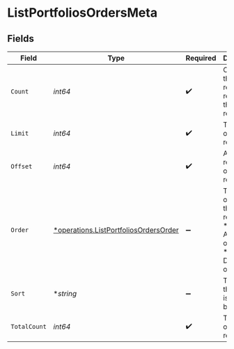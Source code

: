 # ListPortfoliosOrdersMeta


## Fields

| Field                                                                                                | Type                                                                                                 | Required                                                                                             | Description                                                                                          |
| ---------------------------------------------------------------------------------------------------- | ---------------------------------------------------------------------------------------------------- | ---------------------------------------------------------------------------------------------------- | ---------------------------------------------------------------------------------------------------- |
| `Count`                                                                                              | *int64*                                                                                              | :heavy_check_mark:                                                                                   | Count of the resources returned in the response.                                                     |
| `Limit`                                                                                              | *int64*                                                                                              | :heavy_check_mark:                                                                                   | Total limit of the response.                                                                         |
| `Offset`                                                                                             | *int64*                                                                                              | :heavy_check_mark:                                                                                   | Amount of resource to offset in the response.                                                        |
| `Order`                                                                                              | [*operations.ListPortfoliosOrdersOrder](../../../pkg/models/operations/listportfoliosordersorder.md) | :heavy_minus_sign:                                                                                   | The ordering of the response.<br/>* ASC - Ascending order<br/>* DESC - Descending order              |
| `Sort`                                                                                               | **string*                                                                                            | :heavy_minus_sign:                                                                                   | The field that the list is sorted by.                                                                |
| `TotalCount`                                                                                         | *int64*                                                                                              | :heavy_check_mark:                                                                                   | Total count of all the resources.                                                                    |